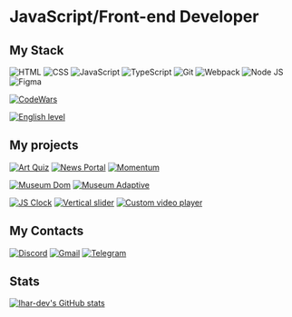# JavaScript/Front-end Developer

## My Stack
![HTML](https://img.shields.io/badge/HTML-D83A56?style=flat-square-endpoint&logo=html5&labelColor=F3F3F3) ![CSS](https://img.shields.io/badge/CSS-6E85B2?style=flat-square-endpoint&logo=css3) ![JavaScript](https://img.shields.io/badge/JavaScript-5089C6?style=flat-square-endpoint&logo=javascript&logoColor=) ![TypeScript](https://img.shields.io/badge/TypeScript-EEEEEE?style=flat-square-endpoint&logo=typescript&logoColor=) ![Git](https://img.shields.io/badge/Git-6E85B2?style=flat-square-endpoint&logo=git&logoColor=) ![Webpack](https://img.shields.io/badge/Webpack-blue?style=flat-square-endpoint&logo=webpack&labelColor=F3F3F3&logoColor=blue) ![Node JS](https://img.shields.io/badge/Node_JS-EADEDE?style=flat-square-endpoint&logo=nodedotjs&logoColor=) ![Figma](https://img.shields.io/badge/Figma-892CDC?style=flat-square-endpoint&logo=figma&logoColor=892CDC&labelColor=EADEDE)

[![CodeWars](https://www.codewars.com/users/Ihar-dev/badges/large)
](https://www.codewars.com/users/Ihar-dev)

[![English level](https://img.shields.io/badge/English-C1_Advanced-2D46B9?style=flat-square-endpoint&labelColor=EADEDE&logoColor=2D46B9)]()

## My projects
[![Art Quiz](https://img.shields.io/badge/Art_Quiz-3F3351?style=flat-square-endpoint&logo=github&logoColor=3F3351&labelColor=F3F3F3)](https://rolling-scopes-school.github.io/ihar-dev-JSFE2021Q3/art-quiz/) [![News Portal](https://img.shields.io/badge/News_Portal-3F3351?style=flat-square-endpoint&logo=github&logoColor=3F3351&labelColor=F3F3F3)](https://rolling-scopes-school.github.io/ihar-dev-JSFE2021Q3/migration-to-TypeScript/) [![Momentum](https://img.shields.io/badge/Momentum-3F3351?style=flat-square-endpoint&logo=github&logoColor=3F3351&labelColor=F3F3F3)](https://rolling-scopes-school.github.io/ihar-dev-JSFE2021Q3/momentum/)

[![Museum Dom](https://img.shields.io/badge/Museum_Dom-3F3351?style=flat-square-endpoint&logo=github&logoColor=3F3351&labelColor=F3F3F3)](https://rolling-scopes-school.github.io/ihar-dev-JSFE2021Q3/museum-dom/) [![Museum Adaptive](https://img.shields.io/badge/Museum_Adaptive-3F3351?style=flat-square-endpoint&logo=github&logoColor=3F3351&labelColor=F3F3F3)](https://rolling-scopes-school.github.io/ihar-dev-JSFE2021Q3/museum-adaptive/)

[![JS Clock](https://img.shields.io/badge/JS_Clock-3F3351?style=flat-square-endpoint&logo=github&logoColor=3F3351&labelColor=F3F3F3)](https://rolling-scopes-school.github.io/ihar-dev-JSFEPRESCHOOL/js-clock/) [![Vertical slider](https://img.shields.io/badge/Vertical_slider-3F3351?style=flat-square-endpoint&logo=github&logoColor=3F3351&labelColor=F3F3F3)](https://rolling-scopes-school.github.io/ihar-dev-JSFEPRESCHOOL/vertical-slider/) [![Custom video player](https://img.shields.io/badge/Custom_video_player-3F3351?style=flat-square-endpoint&logo=github&logoColor=3F3351&labelColor=F3F3F3)](https://rolling-scopes-school.github.io/ihar-dev-JSFEPRESCHOOL/custom-video-player/)
## My Contacts
[![Discord](https://img.shields.io/badge/Discord-%40IgorKozik%239325-blue?style=flat-square-endpoint&logo=discord&logoColor=blue&labelColor=EEEEEE)](https://discord.com/) [![Gmail](https://img.shields.io/badge/Gmail-ihar.kozik-red?style=flat-square-endpoint&logo=gmail&logoColor=red&labelColor=FFFFFF)](mailto:ihar.kozik@gmail.com) [![Telegram](https://img.shields.io/badge/Telegram-%40igorintelegram-blue?style=flat-square-endpoint&logo=telegram&logoColor=blue&labelColor=EEEEEE)](https://t.me/igorintelegram/)

## Stats
[![Ihar-dev's GitHub stats](https://github-readme-stats.vercel.app/api?username=Ihar-dev&hide=stars,issues,contribs&show_icons=true&theme=dark)](https://github.com/Ihar-dev/github-readme-stats)
